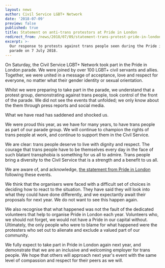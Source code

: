 ```yaml
---
layout: news
author: Civil Service LGBT+ Network
date: '2018-07-09'
preview: false
published: true
title: Statement on anti-trans protestors at Pride in London
redirect_from: /news/2018/07/09/statement-trans-protest-pride-in-london
excerpt: >-
  Our response to protests against trans people seen during the Pride in London
  parade on 7 July 2018.
---
```

On Saturday, the Civil Service LGBT+ Network took part in the Pride in London parade. We were joined by over 100 LGBT+ civil servants and allies. Together, we were united in a message of acceptance, love and respect for everyone, no matter what their gender identity or sexual orientation.

Whilst we were preparing to take part in the parade, we understand that a protest group, demonstrating against trans people, took control of the front of the parade. We did not see the events that unfolded; we only know about the them through press reports and social media.

What we have read has saddened and shocked us. 

We were proud this year, as we have for many years, to have trans people as part of our parade group. We will continue to champion the rights of trans people at work, and continue to support them in the Civil Service.

We are clear: trans people deserve to live with dignity and respect. The courage that trans people have to be themselves every day in the face of such blatant transphobia is something for us all to admire. Trans people bring a diversity to the Civil Service that is a strength and a benefit to us all.

We are aware of, and acknowledge, [the statement from Pride in London](https://prideinlondon.org/news/2018/7/8/statement-from-pride-in-london-regarding-the-2018-protest-group) following these events. 

We think that the organisers were faced with a difficult set of choices in deciding how to react to the situation. They have said they will look into what they could have done differently, and we expectantly await their proposals for next year. We do not want to see this happen again. 

We also recognise that what happened was not the fault of the dedicated volunteers that help to organise Pride in London each year. Volunteers who, we should not forget, we would not have a Pride in our capital without. Ultimately, the only people who were to blame for what happened were the protesters who set out to alienate and exclude a valued part of our community.

We fully expect to take part in Pride in London again next year, and demonstrate that we are an inclusive and welcoming employer for trans people. We hope that others will approach next year's event with the same level of compassion and respect for their peers as we will.
